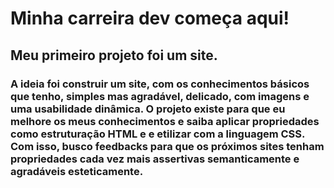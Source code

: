 # Minha carreira dev começa aqui!

## Meu primeiro projeto foi um site. 

### A ideia foi construir um site, com os conhecimentos básicos que tenho, simples mas agradável, delicado, com imagens e uma usabilidade dinâmica. O projeto existe para que eu melhore os meus conhecimentos e saiba aplicar propriedades como estruturação HTML e e etilizar com a linguagem CSS. Com isso, busco feedbacks para que os próximos sites tenham propriedades cada vez mais assertivas semanticamente e agradáveis esteticamente.
